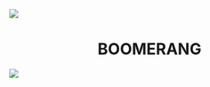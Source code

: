 <img src="https://cdn.discordapp.com/attachments/1238921841859498024/1250968128817467402/image.png?ex=666cde5b&is=666b8cdb&hm=647f19fafb8637345daf71b373e4ebe8c5d173d5214d2d09e4fff4cee117e128&" />
<h1 align="center"> BOOMERANG  </h1>

<img src="https://www.figma.com/design/D018xghHEFLkaAh0iVcxwi/Boomerang?node-id=994-10420&t=jhRtLPbFWuZDAapU-4" />
